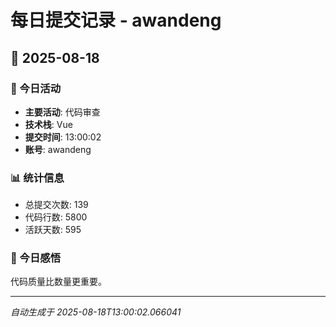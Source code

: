 # 每日提交记录 - awandeng

## 📅 2025-08-18

### 🎯 今日活动
- **主要活动**: 代码审查
- **技术栈**: Vue
- **提交时间**: 13:00:02
- **账号**: awandeng

### 📊 统计信息
- 总提交次数: 139
- 代码行数: 5800
- 活跃天数: 595

### 💭 今日感悟
代码质量比数量更重要。

---
*自动生成于 2025-08-18T13:00:02.066041*
